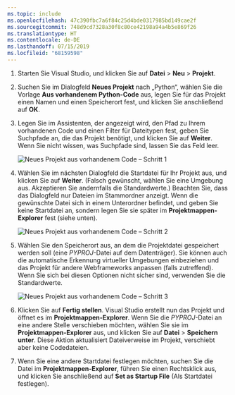 ```yaml
---
ms.topic: include
ms.openlocfilehash: 47c390fbc7a6f84c25d4bde0317985bd149cae2f
ms.sourcegitcommit: 748d9cd7328a30f8c80ce42198a94a4b5e869f26
ms.translationtype: HT
ms.contentlocale: de-DE
ms.lasthandoff: 07/15/2019
ms.locfileid: "68159598"
---
```

1. Starten Sie Visual Studio, und klicken Sie auf **Datei** > **Neu** > **Projekt**.

1. Suchen Sie im Dialogfeld **Neues Projekt** nach „Python“, wählen Sie die Vorlage **Aus vorhandenem Python-Code** aus, legen Sie für das Projekt einen Namen und einen Speicherort fest, und klicken Sie anschließend auf **OK**.

1. Legen Sie im Assistenten, der angezeigt wird, den Pfad zu Ihrem vorhandenen Code und einen Filter für Dateitypen fest, geben Sie Suchpfade an, die das Projekt benötigt, und klicken Sie auf **Weiter**. Wenn Sie nicht wissen, was Suchpfade sind, lassen Sie das Feld leer.

    ![Neues Projekt aus vorhandenem Code – Schritt 1](../media/projects-from-existing-1.png)

1. Wählen Sie im nächsten Dialogfeld die Startdatei für Ihr Projekt aus, und klicken Sie auf **Weiter**. (Falsch gewünscht, wählen Sie eine Umgebung aus. Akzeptieren Sie andernfalls die Standardwerte.) Beachten Sie, dass das Dialogfeld nur Dateien im Stammordner anzeigt. Wenn die gewünschte Datei sich in einem Unterordner befindet, und geben Sie keine Startdatei an, sondern legen Sie sie später im **Projektmappen-Explorer** fest (siehe unten).

    ![Neues Projekt aus vorhandenem Code – Schritt 2](../media/projects-from-existing-2.png)

1. Wählen Sie den Speicherort aus, an dem die Projektdatei gespeichert werden soll (eine *PYPROJ*-Datei auf dem Datenträger). Sie können auch die automatische Erkennung virtueller Umgebungen einbeziehen und das Projekt für andere Webframeworks anpassen (falls zutreffend). Wenn Sie sich bei diesen Optionen nicht sicher sind, verwenden Sie die Standardwerte.

    ![Neues Projekt aus vorhandenem Code – Schritt 3](../media/projects-from-existing-3.png)

1. Klicken Sie auf **Fertig stellen**. Visual Studio erstellt nun das Projekt und öffnet es im **Projektmappen-Explorer**. Wenn Sie die *PYPROJ*-Datei an eine andere Stelle verschieben möchten, wählen Sie sie im **Projektmappen-Explorer** aus, und klicken Sie auf **Datei** > **Speichern unter**. Diese Aktion aktualisiert Dateiverweise im Projekt, verschiebt aber keine Codedateien.

1. Wenn Sie eine andere Startdatei festlegen möchten, suchen Sie die Datei im **Projektmappen-Explorer**, führen Sie einen Rechtsklick aus, und klicken Sie anschließend auf **Set as Startup File** (Als Startdatei festlegen).